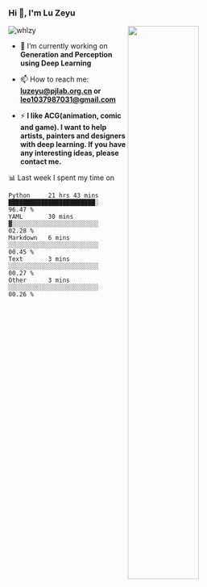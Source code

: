 ### Hi 👋, I'm Lu Zeyu

<img src="https://komarev.com/ghpvc/?username=whlzy&label=Profile%20views&color=0e75b6&style=flat" alt="whlzy" />
<img align="right" width="53%" src="https://github-readme-stats.vercel.app/api?username=whlzy&show_icons=true">

- 🔭 I’m currently working on **Generation and Perception using Deep Learning**

- 📫 How to reach me: **luzeyu@pjlab.org.cn or leo1037987031@gmail.com**

- ⚡ **I like ACG(animation, comic and game). I want to help artists, painters and designers with deep learning. If you have any interesting ideas, please contact me.**

📊 Last week I spent my time on

<!--START_SECTION:waka-->

```text
Python     21 hrs 43 mins  ████████████████████████░   96.47 %
YAML       30 mins         ▓░░░░░░░░░░░░░░░░░░░░░░░░   02.28 %
Markdown   6 mins          ░░░░░░░░░░░░░░░░░░░░░░░░░   00.45 %
Text       3 mins          ░░░░░░░░░░░░░░░░░░░░░░░░░   00.27 %
Other      3 mins          ░░░░░░░░░░░░░░░░░░░░░░░░░   00.26 %
```

<!--END_SECTION:waka-->

